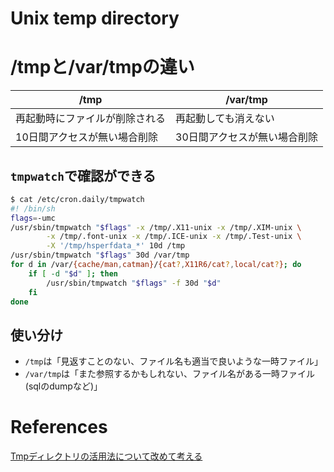 Unix temp directory
===================

# /tmpと/var/tmpの違い


/tmp | /var/tmp 
--|--
再起動時にファイルが削除される | 再起動しても消えない
10日間アクセスが無い場合削除 | 30日間アクセスが無い場合削除

## `tmpwatch`で確認ができる


```sh
$ cat /etc/cron.daily/tmpwatch
#! /bin/sh
flags=-umc
/usr/sbin/tmpwatch "$flags" -x /tmp/.X11-unix -x /tmp/.XIM-unix \
        -x /tmp/.font-unix -x /tmp/.ICE-unix -x /tmp/.Test-unix \
        -X '/tmp/hsperfdata_*' 10d /tmp
/usr/sbin/tmpwatch "$flags" 30d /var/tmp
for d in /var/{cache/man,catman}/{cat?,X11R6/cat?,local/cat?}; do
    if [ -d "$d" ]; then
        /usr/sbin/tmpwatch "$flags" -f 30d "$d"
    fi
done
```

## 使い分け

+ `/tmp`は「見返すことのない、ファイル名も適当で良いような一時ファイル」
+ `/var/tmp`は「また参照するかもしれない、ファイル名がある一時ファイル(sqlのdumpなど)」


# References

[Tmpディレクトリの活用法について改めて考える](http://www.rickynews.com/blog/2014/09/20/importance-of-temporary-directories/)
